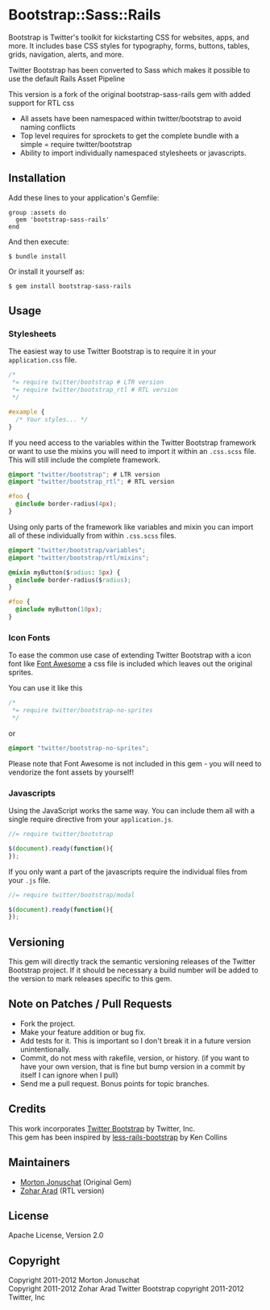 # Bootstrap::Sass::Rails

Bootstrap is Twitter's toolkit for kickstarting CSS for websites, apps, and more.
It includes base CSS styles for typography, forms, buttons, tables, grids, navigation, alerts, and more.

Twitter Bootstrap has been converted to Sass which makes it possible to use the default Rails Asset Pipeline

This version is a fork of the original bootstrap-sass-rails gem with added support for RTL css

* All assets have been namespaced within twitter/bootstrap to avoid naming conflicts
* Top level requires for sprockets to get the complete bundle with a
  simple = require twitter/bootstrap
* Ability to import individually namespaced stylesheets or javascripts.

## Installation

Add these lines to your application's Gemfile:

    group :assets do
      gem 'bootstrap-sass-rails'
    end

And then execute:

    $ bundle install

Or install it yourself as:

    $ gem install bootstrap-sass-rails

## Usage

### Stylesheets

The easiest way to use Twitter Bootstrap is to require it in your `application.css` file.

```css
/*
 *= require twitter/bootstrap # LTR version
 *= require twitter/bootstrap_rtl # RTL version
 */

#example {
  /* Your styles... */
}
```

If you need access to the variables within the Twitter Bootstrap framework or want to use the mixins you
will need to import it within an `.css.scss` file. This will still include the complete framework.

```css
@import "twitter/bootstrap"; # LTR version
@import "twitter/bootstrap_rtl"; # RTL version

#foo {
  @include border-radius(4px);
}
```

Using only parts of the framework like variables and mixin you can import all of these individually from
within `.css.scss` files.

```css
@import "twitter/bootstrap/variables";
@import "twitter/bootstrap/rtl/mixins";

@mixin myButton($radius: 5px) {
  @include border-radius($radius);
}

#foo {
  @include myButton(10px);
}
```

### Icon Fonts

To ease the common use case of extending Twitter Bootstrap with a icon
font like [Font Awesome](http://fortawesome.github.com/Font-Awesome/) a
css file is included which leaves out the original sprites.

You can use it like this

```css
/*
 *= require twitter/bootstrap-no-sprites
 */
```

or

```css
@import "twitter/bootstrap-no-sprites";
```

Please note that Font Awesome is not included in this gem - you will
need to vendorize the font assets by yourself!

### Javascripts

Using the JavaScript works the same way. You can include them all with a
single require directive from your `application.js`.

```javascript
//= require twitter/bootstrap

$(document).ready(function(){
});
```

If you only want a part of the javascripts require the individual files
from your `.js` file.

```javascript
//= require twitter/bootstrap/modal

$(document).ready(function(){
});
```

## Versioning

This gem will directly track the semantic versioning releases of the Twitter Bootstrap project.
If it should be necessary a build number will be added to the version to
mark releases specific to this gem.

## Note on Patches / Pull Requests

* Fork the project.
* Make your feature addition or bug fix.
* Add tests for it. This is important so I don't break it in a future version unintentionally.
* Commit, do not mess with rakefile, version, or history.
  (if you want to have your own version, that is fine but bump version in a commit by itself I can ignore when I pull)
* Send me a pull request. Bonus points for topic branches.

## Credits

This work incorporates [Twitter Bootstrap](https://github.com/twitter/bootstrap) by Twitter, Inc.  
This gem has been inspired by [less-rails-bootstrap](https://github.com/metaskills/less-rails-bootstrap) by Ken Collins

## Maintainers

* [Morton Jonuschat](https://github.com/yabawock) (Original Gem)
* [Zohar Arad](https://github.com/zohararad) (RTL version)

## License

Apache License, Version 2.0

## Copyright

Copyright 2011-2012 Morton Jonuschat  
Copyright 2011-2012 Zohar Arad
Twitter Bootstrap copyright 2011-2012 Twitter, Inc  
